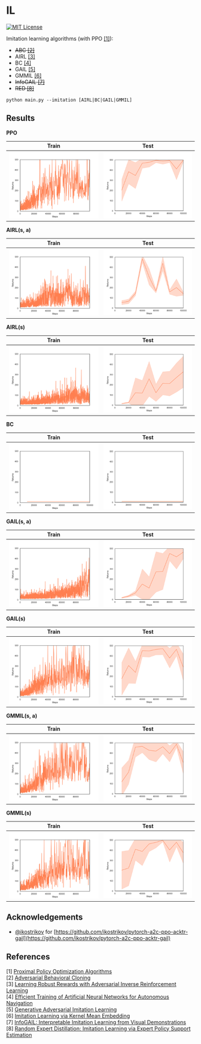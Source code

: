 IL
==
[![MIT License](https://img.shields.io/badge/license-MIT-blue.svg)](LICENSE.md)

Imitation learning algorithms (with PPO [[1]](#references)):

- ~~ABC [[2]](#references)~~
- AIRL [[3]](#references)
- BC [[4]](#references)
- GAIL [[5]](#references)
- GMMIL [[6]](#references)
- ~~InfoGAIL [[7]](#references)~~
- ~~RED [[8]](#references)~~

```
python main.py --imitation [AIRL|BC|GAIL|GMMIL]
```

Results
-------

**PPO**

Train | Test
:----:|:---:
![ppo_train_returns](figures/ppo_train_returns.png) | ![ppo_test_returns](figures/ppo_test_returns.png)

**AIRL(s, a)**

Train | Test
:----:|:---:
![airl_sa_train_returns](figures/airl_sa_train_returns.png) | ![airl_sa_test_returns](figures/airl_sa_test_returns.png)

**AIRL(s)**

Train | Test
:----:|:---:
![airl_s_train_returns](figures/airl_s_train_returns.png) | ![airl_s_test_returns](figures/airl_s_test_returns.png)

**BC**

Train | Test
:----:|:---:
![bc_test_returns](figures/bc_test_returns.png) | ![bc_test_returns](figures/bc_test_returns.png)

**GAIL(s, a)**

Train | Test
:----:|:---:
![gail_sa_train_returns](figures/gail_sa_train_returns.png) | ![gail_sa_test_returns](figures/gail_sa_test_returns.png)

**GAIL(s)**

Train | Test
:----:|:---:
![gail_s_train_returns](figures/gail_s_train_returns.png) | ![gail_s_test_returns](figures/gail_s_test_returns.png)

**GMMIL(s, a)**

Train | Test
:----:|:---:
![gmmil_sa_train_returns](figures/gmmil_sa_train_returns.png) | ![gmmil_sa_test_returns](figures/gmmil_sa_test_returns.png)

**GMMIL(s)**

Train | Test
:----:|:---:
![gmmil_s_train_returns](figures/gmmil_s_train_returns.png) | ![gmmil_s_test_returns](figures/gmmil_s_test_returns.png)

Acknowledgements
----------------

- [@ikostrikov](https://github.com/ikostrikov) for [https://github.com/ikostrikov/pytorch-a2c-ppo-acktr-gail](https://github.com/ikostrikov/pytorch-a2c-ppo-acktr-gail)

References
----------

[1] [Proximal Policy Optimization Algorithms](https://arxiv.org/abs/1707.06347)  
[2] [Adversarial Behavioral Cloning](https://www.tandfonline.com/doi/abs/10.1080/01691864.2020.1729237)  
[3] [Learning Robust Rewards with Adversarial Inverse Reinforcement Learning](https://arxiv.org/abs/1710.11248)  
[4] [Efficient Training of Artificial Neural Networks for Autonomous Navigation](https://www.mitpressjournals.org/doi/abs/10.1162/neco.1991.3.1.88?journalCode=neco)  
[5] [Generative Adversarial Imitation Learning](https://arxiv.org/abs/1606.03476)  
[6] [Imitation Learning via Kernel Mean Embedding](https://www.aaai.org/ocs/index.php/AAAI/AAAI18/paper/viewPaper/16807)  
[7] [InfoGAIL: Interpretable Imitation Learning from Visual Demonstrations](https://arxiv.org/abs/1703.08840)  
[8] [Random Expert Distillation: Imitation Learning via Expert Policy Support Estimation](https://arxiv.org/abs/1905.06750)  
